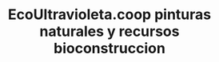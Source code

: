 ---
title: "EcoUltravioleta.coop pinturas naturales y recursos bioconstruccion"
url: /gijon-xixon/ecoultravioleta-coop-pinturas-naturales-y-recursos-bioconstruccion/
shop: Farben
---